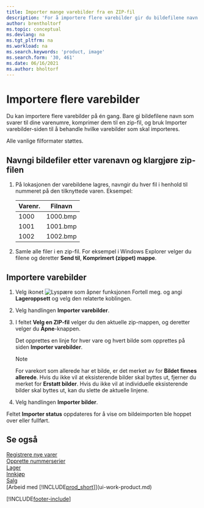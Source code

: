```yaml
---
title: Importer mange varebilder fra en ZIP-fil
description: 'For å importere flere varebilder gir du bildefilene navn som svarer til dine varenumre, komprimerer dem til en zip-fil, og bruker Importer varebilder-siden.'
author: brentholtorf
ms.topic: conceptual
ms.devlang: na
ms.tgt_pltfrm: na
ms.workload: na
ms.search.keywords: 'product, image'
ms.search.form: '30, 461'
ms.date: 06/16/2021
ms.author: bholtorf
---
```

# Importere flere varebilder
Du kan importere flere varebilder på én gang. Bare gi bildefilene navn som svarer til dine varenumre, komprimer dem til en zip-fil, og bruk Importer varebilder-siden til å behandle hvilke varebilder som skal importeres.

Alle vanlige filformater støttes.

## Navngi bildefiler etter varenavn og klargjøre zip-filen
1. På lokasjonen der varebildene lagres, navngir du hver fil i henhold til nummeret på den tilknyttede varen. Eksempel:

    |Varenr.|Filnavn|
    |-|-|
    |1000|1000.bmp|
    |1001|1001.bmp|
    |1002|1002.bmp|

2. Samle alle filer i en zip-fil. For eksempel i Windows Explorer velger du filene og deretter **Send til**, **Komprimert (zippet) mappe**.     

## Importere varebilder
1. Velg ikonet ![Lyspære som åpner funksjonen Fortell meg.](media/ui-search/search_small.png "Fortell hva du vil gjøre") og angi **Lageroppsett** og velg den relaterte koblingen.
2. Velg handlingen **Importer varebilder**.
3. I feltet **Velg en ZIP-fil** velger du den aktuelle zip-mappen, og deretter velger du **Åpne**-knappen.

    Det opprettes en linje for hver vare og hvert bilde som opprettes på siden **Importer varebilder**.

    > [!NOTE]
    > For varekort som allerede har et bilde, er det merket av for **Bildet finnes allerede**. Hvis du ikke vil at eksisterende bilder skal byttes ut, fjerner du merket for **Erstatt bilder**. Hvis du ikke vil at individuelle eksisterende bilder skal byttes ut, kan du slette de aktuelle linjene.

3. Velg handlingen **Importer bilder**.

Feltet **Importer status** oppdateres for å vise om bildeimporten ble hoppet over eller fullført.       

## Se også
[Registrere nye varer](inventory-how-register-new-items.md)  
[Opprette nummerserier](ui-create-number-series.md)  
[Lager](inventory-manage-inventory.md)  
[Innkjøp](purchasing-manage-purchasing.md)  
[Salg](sales-manage-sales.md)  
[Arbeid med [!INCLUDE[prod_short](includes/prod_short.md)]](ui-work-product.md)


[!INCLUDE[footer-include](includes/footer-banner.md)]